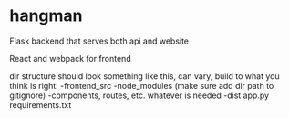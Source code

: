 # hangman

Flask backend that serves both api and website

React and webpack for frontend

dir structure should look something like this, can vary, build to what you think is right:
-frontend_src
  -node_modules (make sure add dir path to gitignore)
  -components, routes, etc. whatever is needed
-dist
app.py
requirements.txt
